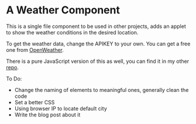 # A Weather Component

This is a single file component to be used in other projects, adds an applet to show the weather conditions in the desired location.

To get the weather data, change the APIKEY to your own. You can get a free one from [OpenWeather](https://openweathermap.org/api).

There is a pure JavaScript version of this as well, you can find it in my other [repo](#).

To Do:
- Change the naming of elements to meaningful ones, generally clean the code
- Set a better CSS
- Using browser IP to locate default city
- Write the blog post about it

